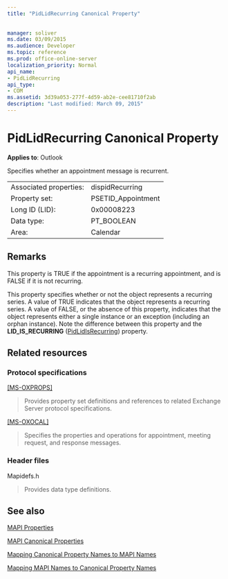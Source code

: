 ```yaml
---
title: "PidLidRecurring Canonical Property"
 
 
manager: soliver
ms.date: 03/09/2015
ms.audience: Developer
ms.topic: reference
ms.prod: office-online-server
localization_priority: Normal
api_name:
- PidLidRecurring
api_type:
- COM
ms.assetid: 3d39a053-277f-4d59-ab2e-cee81710f2ab
description: "Last modified: March 09, 2015"
---
```


# PidLidRecurring Canonical Property

  
  
**Applies to**: Outlook 
  
Specifies whether an appointment message is recurrent.
  
|||
|:-----|:-----|
|Associated properties:  <br/> |dispidRecurring  <br/> |
|Property set:  <br/> |PSETID_Appointment  <br/> |
|Long ID (LID):  <br/> |0x00008223  <br/> |
|Data type:  <br/> |PT_BOOLEAN  <br/> |
|Area:  <br/> |Calendar  <br/> |
   
## Remarks

This property is TRUE if the appointment is a recurring appointment, and is FALSE if it is not recurring.
  
This property specifies whether or not the object represents a recurring series. A value of TRUE indicates that the object represents a recurring series. A value of FALSE, or the absence of this property, indicates that the object represents either a single instance or an exception (including an orphan instance). Note the difference between this property and the **LID_IS_RECURRING** ([PidLidIsRecurring](pidlidisrecurring-canonical-property.md)) property.
  
## Related resources

### Protocol specifications

[[MS-OXPROPS]](http://msdn.microsoft.com/library/f6ab1613-aefe-447d-a49c-18217230b148%28Office.15%29.aspx)
  
> Provides property set definitions and references to related Exchange Server protocol specifications.
    
[[MS-OXOCAL]](http://msdn.microsoft.com/library/09861fde-c8e4-4028-9346-e7c214cfdba1%28Office.15%29.aspx)
  
> Specifies the properties and operations for appointment, meeting request, and response messages.
    
### Header files

Mapidefs.h
  
> Provides data type definitions.
    
## See also



[MAPI Properties](mapi-properties.md)
  
[MAPI Canonical Properties](mapi-canonical-properties.md)
  
[Mapping Canonical Property Names to MAPI Names](mapping-canonical-property-names-to-mapi-names.md)
  
[Mapping MAPI Names to Canonical Property Names](mapping-mapi-names-to-canonical-property-names.md)

